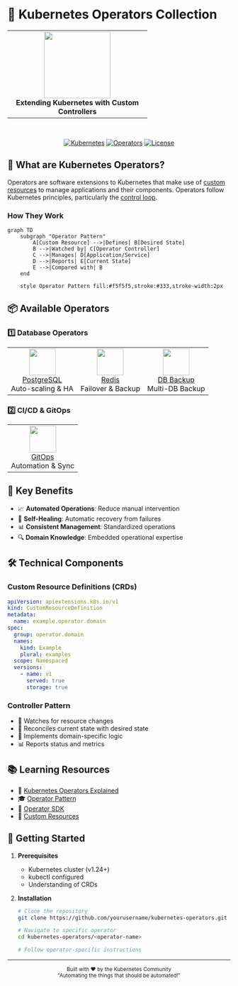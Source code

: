 # 🎯 Kubernetes Operators Collection

<div align="center">
  <table>
    <tr align="center">
      <td width="300">
        <img src="https://cdn.iconscout.com/icon/free/png-256/kubernetes-3628739-3030165.png" width="150">
        <br>
        <strong>Extending Kubernetes with Custom Controllers</strong>
      </td>
    </tr>
  </table>
  <br>

  [![Kubernetes](https://img.shields.io/badge/Kubernetes-1.24+-326CE5?style=for-the-badge&logo=kubernetes&logoColor=white)](https://kubernetes.io)
  [![Operators](https://img.shields.io/badge/Operators-4_Types-00ADD8?style=for-the-badge&logo=opera&logoColor=white)](https://kubernetes.io/docs/concepts/extend-kubernetes/operator/)
  [![License](https://img.shields.io/badge/License-Apache_2.0-red.svg?style=for-the-badge)](LICENSE)
</div>

## 🤔 What are Kubernetes Operators?

Operators are software extensions to Kubernetes that make use of [custom resources](https://kubernetes.io/docs/concepts/extend-kubernetes/api-extension/custom-resources/) to manage applications and their components. Operators follow Kubernetes principles, particularly the [control loop](https://kubernetes.io/docs/concepts/architecture/controller/).

### How They Work

```mermaid
graph TD
    subgraph "Operator Pattern"
        A[Custom Resource] -->|Defines| B[Desired State]
        B -->|Watched by| C[Operator Controller]
        C -->|Manages| D[Application/Service]
        D -->|Reports| E[Current State]
        E -->|Compared with| B
    end

    style Operator Pattern fill:#f5f5f5,stroke:#333,stroke-width:2px
```

## 📦 Available Operators

### 1️⃣ Database Operators

<table>
  <tr>
    <td align="center">
      <img src="https://cdn.iconscout.com/icon/free/png-256/postgresql-11-1175122.png" width="60"><br>
      <a href="database operators/postgres-operator">PostgreSQL</a>
      <br>Auto-scaling & HA
    </td>
    <td align="center">
      <img src="https://cdn.iconscout.com/icon/free/png-256/redis-6-1175105.png" width="60"><br>
      <a href="database operators/Redis Failover Operator">Redis</a>
      <br>Failover & Backup
    </td>
    <td align="center">
      <img src="https://cdn.iconscout.com/icon/premium/png-256-thumb/database-backup-1891610-1597614.png" width="60"><br>
      <a href="database operators/database backup">DB Backup</a>
      <br>Multi-DB Backup
    </td>
  </tr>
</table>

### 2️⃣ CI/CD & GitOps

<table>
  <tr>
    <td align="center">
      <img src="https://cdn.iconscout.com/icon/free/png-256/git-225996.png" width="60"><br>
      <a href="ci_cd & gitops operator">GitOps</a>
      <br>Automation & Sync
    </td>
  </tr>
</table>

## 🎯 Key Benefits

- 📈 **Automated Operations**: Reduce manual intervention
- 🔄 **Self-Healing**: Automatic recovery from failures
- 📊 **Consistent Management**: Standardized operations
- 🔍 **Domain Knowledge**: Embedded operational expertise

## 🛠️ Technical Components

### Custom Resource Definitions (CRDs)
```yaml
apiVersion: apiextensions.k8s.io/v1
kind: CustomResourceDefinition
metadata:
  name: example.operator.domain
spec:
  group: operator.domain
  names:
    kind: Example
    plural: examples
  scope: Namespaced
  versions:
    - name: v1
      served: true
      storage: true
```

### Controller Pattern
- 👀 Watches for resource changes
- 🔄 Reconciles current state with desired state
- 🎯 Implements domain-specific logic
- 📊 Reports status and metrics

## 📚 Learning Resources

- 📖 [Kubernetes Operators Explained](https://kubernetes.io/docs/concepts/extend-kubernetes/operator/)
- 🎓 [Operator Pattern](https://kubernetes.io/docs/concepts/extend-kubernetes/operator/)
- 🔧 [Operator SDK](https://sdk.operatorframework.io/)
- 📑 [Custom Resources](https://kubernetes.io/docs/concepts/extend-kubernetes/api-extension/custom-resources/)

## 🚀 Getting Started

1. **Prerequisites**
   - Kubernetes cluster (v1.24+)
   - kubectl configured
   - Understanding of CRDs

2. **Installation**
   ```bash
   # Clone the repository
   git clone https://github.com/yourusername/kubernetes-operators.git
   
   # Navigate to specific operator
   cd kubernetes-operators/<operator-name>
   
   # Follow operator-specific instructions
   ```

---
<div align="center">
  <sub>Built with ❤️ by the Kubernetes Community</sub>
  <br>
  <sub>"Automating the things that should be automated!"</sub>
</div>
